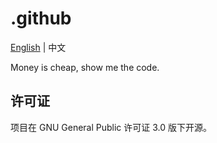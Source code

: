 # .github

[English](README.md) | 中文

Money is cheap, show me the code.

## 许可证

项目在 GNU General Public 许可证 3.0 版下开源。